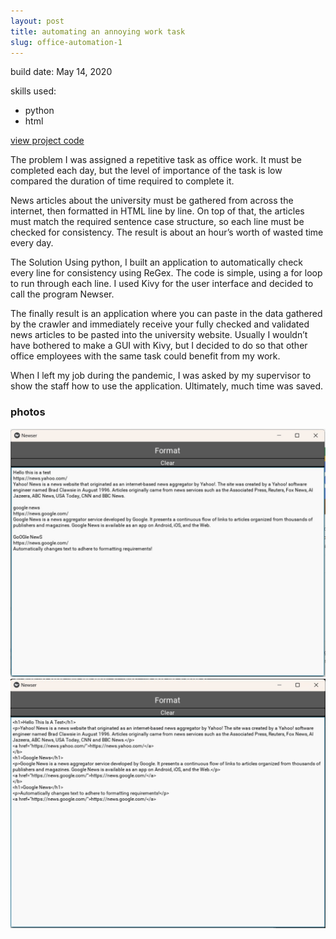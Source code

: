 ```yaml
---
layout: post
title: automating an annoying work task
slug: office-automation-1
---
```


build date: May 14, 2020

skills used:
- python
- html

[view project code](https://github.com/cforcomputer/work-auto-script-inthenews)

The problem
I was assigned a repetitive task as office work. It must be completed each day, but the level of importance of the task is low compared the duration of time required to complete it.

News articles about the university must be gathered from across the internet, then formatted in HTML line by line. On top of that, the articles must match the required sentence case structure, so each line must be checked for consistency. The result is about an hour’s worth of wasted time every day.

The Solution
Using python, I built an application to automatically check every line for consistency using ReGex. The code is simple, using a for loop to run through each line. I used Kivy for the user interface and decided to call the program Newser.

The finally result is an application where you can paste in the data gathered by the crawler and immediately receive your fully checked and validated news articles to be pasted into the university website. Usually I wouldn’t have bothered to make a GUI with Kivy, but I decided to do so that other office employees with the same task could benefit from my work.

When I left my job during the pandemic, I was asked by my supervisor to show the staff how to use the application. Ultimately, much time was saved.


### photos
![newser-before](assets/images/projects/newser1.jpg)
![newser-after](assets/images/projects/newser2.jpg)